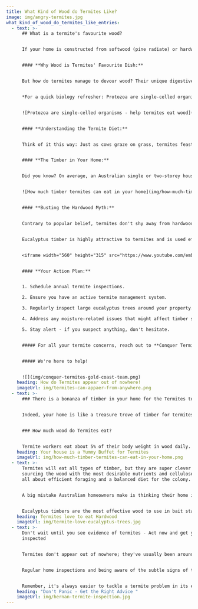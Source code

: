 ```yaml
---
title: What Kind of Wood do Termites Like?
image: img/angry-termites.jpg
what_kind_of_wood_do_termites_like_entries:
  - text: >-
      ## What is a termite's favourite wood?


      If your home is constructed from softwood (pine radiate) or hardwood (eucalyptus - gum tree), it doesn't matter. Termite WILL eat both. The soft pine trim timbers like the skirting boards, door and window frames are exposed and normally easier to detect termite activity.


      #### **Why Wood is Termites' Favourite Dish:**


      But how do termites manage to devour wood? Their unique digestive system hosts certain microorganisms and protozoa that break down cellulose from the wood, turning it into glucose. This digestion process is vital for their survival. In fact, without the symbiotic relationship with these protozoa, termites wouldn't even exist.


      *For a quick biology refresher: Protozoa are single-celled organisms, prevalent worldwide. They can live freely or can be parasitic, feeding on organic matter.*


      ![Protozoa are single-celled organisms - help termites eat wood](img/termite-gut.png)


      #### **Understanding the Termite Diet:**


      Think of it this way: Just as cows graze on grass, termites feast on wood. This gives termites access to cellulose, an essential component in plants, which many organisms can't digest. Cellulose is everywhere - from wood to paper, cardboard, and even books.


      #### **The Timber in Your Home:**


      Did you know? On average, an Australian single or two-storey house contains about 14.58 m3 of wood (based on 2017-18 data). Once termites sense this timber treasure trove, they quickly create concealed pathways from their nest to access it. For termites, your home is essentially a gourmet meal!


      ![How much timber termites can eat in your home](img/how-much-timber-termites-can-eat-in-your-home.png)


      #### **Busting the Hardwood Myth:**


      Contrary to popular belief, termites don't shy away from hardwood. They're smart about selecting the most nutritious timber, aiming for efficient foraging and ensuring a balanced diet for the colony. Many Australians mistakenly believe their homes are made of hardwood, but it's often just eucalyptus. Although tougher than pine, eucalyptus is a termite delight.


      Eucalyptus timber is highly attractive to termites and is used effectively in bait stations. While we're not implying that your home is a massive bait, to termites, it's a sumptuous buffet.


      <iframe width="560" height="315" src="https://www.youtube.com/embed/xWYY5tW5muQ?si=QQizZDUVuQfk3A3W" title="YouTube video player" frameborder="0" allow="accelerometer; autoplay; clipboard-write; encrypted-media; gyroscope; picture-in-picture; web-share" allowfullscreen></iframe>


      #### **Your Action Plan:**


      1. Schedule annual termite inspections.

      2. Ensure you have an active termite management system.

      3. Regularly inspect large eucalyptus trees around your property.

      4. Address any moisture-related issues that might affect timber structures.

      5. Stay alert - if you suspect anything, don't hesitate.


      ##### For all your termite concerns, reach out to **Conquer Termites** on 1300 417 007. 


      ##### We're here to help!


      ![](img/conquer-termites-gold-coast-team.png)
    heading: How do Termites appear out of nowhere!
    imageUrl: img/termites-can-appaer-from-anywhere.png
  - text: >-
      ### There is a bonanza of timber in your home for the Termites to eat


      Indeed, your home is like a treasure trove of timber for termites. With the average Australian home containing about 14.58 cubic meters of wood, it presents a vast resource for these wood-eating insects. 


      ### How much wood do Termites eat?


      Termite workers eat about 5% of their body weight in wood daily. While this might seem small, it adds up quickly in a large colony with around a million workers. In such cases, a nest targeting your home can devour around 100 grams+ of wood each day.
    heading: Your house is a Yummy Buffet for Termites
    imageUrl: img/how-much-timber-termites-can-eat-in-your-home.png
  - text: >-
      Termites will eat all types of timber, but they are super clever in
      sourcing the wood with the most desirable nutrients and cellulose. It’s
      all about efficient foraging and a balanced diet for the colony.


      A big mistake Australian homeowners make is thinking their home is constructed with hardwood, when in fact, it is just plantation eucalyptus (gum trees). Yes, it is considerably harder than radiata pine, but it is highly desirable timber for termites to eat.


      Eucalyptus timbers are the most effective wood to use in bait stations to attract termites. Not saying your home is a big bait station, but it is the ultimate feeding Buffett for termites.
    heading: Termites love to eat Hardwood 
    imageUrl: img/termite-love-eucalyptus-trees.jpg
  - text: >-
      Don't wait until you see evidence of termites - Act now and get your home
      inspected


      Termites don't appear out of nowhere; they've usually been around for longer than you realize. 


      Regular home inspections and being aware of the subtle signs of their presence can help in early detection, preventing extensive damage to your home. 


      Remember, it's always easier to tackle a termite problem in its early stages than after they've firmly established themselves.
    heading: "Don't Panic - Get the Right Advice "
    imageUrl: img/hernan-termite-inspection.jpg
---
```

